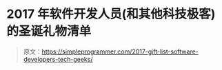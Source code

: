 # 2017 年软件开发人员(和其他科技极客)的圣诞礼物清单

> 原文：<https://simpleprogrammer.com/2017-gift-list-software-developers-tech-geeks/>